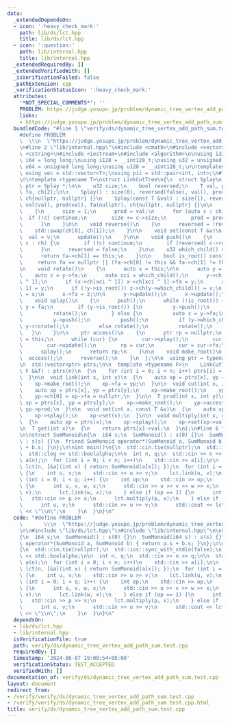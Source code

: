 ```yaml
---
data:
  _extendedDependsOn:
  - icon: ':heavy_check_mark:'
    path: lib/ds/lct.hpp
    title: lib/ds/lct.hpp
  - icon: ':question:'
    path: lib/internal.hpp
    title: lib/internal.hpp
  _extendedRequiredBy: []
  _extendedVerifiedWith: []
  _isVerificationFailed: false
  _pathExtension: cpp
  _verificationStatusIcon: ':heavy_check_mark:'
  attributes:
    '*NOT_SPECIAL_COMMENTS*': ''
    PROBLEM: https://judge.yosupo.jp/problem/dynamic_tree_vertex_add_path_sum
    links:
    - https://judge.yosupo.jp/problem/dynamic_tree_vertex_add_path_sum
  bundledCode: "#line 1 \"verify/ds/dynamic_tree_vertex_add_path_sum.test.cpp\"\n\
    #define PROBLEM                                                              \
    \  \\\n  \"https://judge.yosupo.jp/problem/dynamic_tree_vertex_add_path_sum\"\n\
    \n#line 2 \"lib/internal.hpp\"\n#include <cmath>\n#include <vector>\n#include\
    \ <cstring>\n#include <iostream>\n#include <algorithm>\n\nusing i32 = int;\nusing\
    \ i64 = long long;\nusing i128 = __int128_t;\nusing u32 = unsigned int;\nusing\
    \ u64 = unsigned long long;\nusing u128 = __uint128_t;\n\ntemplate<typename T>\
    \ using vec = std::vector<T>;\nusing pii = std::pair<int, int>;\n#line 3 \"lib/ds/lct.hpp\"\
    \n\ntemplate <typename T>\nstruct LinkCutTree\n{\n  struct Splay\n  {\n    using\
    \ ptr = Splay *;\n\n    u32 size;\n    bool reversed;\n    T val, prod;\n    ptr\
    \ fa, ch[2];\n\n    Splay() : size(0), reversed(false), val(), prod(), fa(nullptr),\
    \ ch{nullptr, nullptr} {}\n    Splay(const T &val) : size(1), reversed(false),\
    \ val(val), prod(val), fa(nullptr), ch{nullptr, nullptr} {}\n\n    void update()\n\
    \    {\n      size = 1;\n      prod = val;\n      for (auto c : ch) {\n      \
    \  if (!c) continue;\n        size += c->size;\n        prod = prod * c->prod;\n\
    \      }\n    }\n\n    void reverse()\n    {\n      reversed = !reversed;\n  \
    \    std::swap(ch[0], ch[1]);\n    }\n\n    void set(const T &v)\n    {\n    \
    \  val = v;\n      update();\n    }\n\n    void push()\n    {\n      for (auto\
    \ c : ch) {\n        if (!c) continue;\n        if (reversed) c->reverse();\n\
    \      }\n      reversed = false;\n    }\n\n    u32 which_child() const\n    {\n\
    \      return fa->ch[1] == this;\n    }\n\n    bool is_root() const\n    {\n \
    \     return fa == nullptr || (fa->ch[0] != this && fa->ch[1] != this);\n    }\n\
    \n    void rotate()\n    {\n      auto x = this;\n\n      auto y = x->fa;\n  \
    \    auto z = y->fa;\n      auto xci = which_child();\n      y->ch[xci] = x->ch[xci\
    \ ^ 1];\n      if (x->ch[xci ^ 1]) x->ch[xci ^ 1]->fa = y;\n      x->ch[xci ^\
    \ 1] = y;\n      if (!y->is_root()) z->ch[y->which_child()] = x;\n      y->fa\
    \ = x;\n      x->fa = z;\n\n      y->update();\n      x->update();\n    }\n\n\
    \    void splay()\n    {\n      push();\n      while (!is_root()) {\n        auto\
    \ y = fa;\n        if (y->is_root()) {\n          y->push();\n          push();\n\
    \          rotate();\n        } else {\n          auto z = y->fa;\n          z->push();\n\
    \          y->push();\n          push();\n          if (y->which_child() == which_child())\
    \ y->rotate();\n          else rotate();\n          rotate();\n        }\n   \
    \   }\n    }\n\n    ptr access()\n    {\n      ptr rp = nullptr;\n      ptr cur\
    \ = this;\n      while (cur) {\n        cur->splay();\n        cur->ch[1] = rp;\n\
    \        cur->update();\n        rp = cur;\n        cur = cur->fa;\n      }\n\
    \      splay();\n      return rp;\n    }\n\n    void make_root()\n    {\n    \
    \  access();\n      reverse();\n    }\n  };\n\n  using ptr = typename Splay::ptr;\n\
    \n  std::vector<ptr> ptrs;\n\n  template <typename F>\n    LinkCutTree(int n,\
    \ F &&f) : ptrs(n)\n  {\n    for (int i = 0; i < n; i++) ptrs[i] = new Splay(f(i));\n\
    \  }\n\n  void link(int x, int y)\n  {\n    auto xp = ptrs[x], yp = ptrs[y];\n\
    \    xp->make_root();\n    xp->fa = yp;\n  }\n\n  void cut(int x, int y)\n  {\n\
    \    auto xp = ptrs[x], yp = ptrs[y];\n    xp->make_root();\n    yp->access();\n\
    \    yp->ch[0] = xp->fa = nullptr;\n  }\n\n  T prod(int x, int y)\n  {\n    auto\
    \ xp = ptrs[x], yp = ptrs[y];\n    xp->make_root();\n    yp->access();\n    return\
    \ yp->prod;\n  }\n\n  void set(int x, const T &v)\n  {\n    auto xp = ptrs[x];\n\
    \    xp->splay();\n    xp->set(v);\n  }\n\n  void multiply(int x, const T &v)\n\
    \  {\n    auto xp = ptrs[x];\n    xp->splay();\n    xp->set(xp->val * v);\n  }\n\
    \n  T get(int x)\n  {\n    return ptrs[x]->val;\n  }\n};\n#line 6 \"verify/ds/dynamic_tree_vertex_add_path_sum.test.cpp\"\
    \n\nstruct SumMonoid\n{\n  i64 s;\n  SumMonoid() : s(0) {}\n  SumMonoid(i64 s)\
    \ : s(s) {}\n  friend SumMonoid operator*(SumMonoid a, SumMonoid b) { return a.s\
    \ + b.s; }\n};\n\nint main()\n{\n  std::cin.tie(nullptr);\n  std::ios::sync_with_stdio(false);\n\
    \  std::clog << std::boolalpha;\n\n  int n, q;\n  std::cin >> n >> q;\n\n  std::vector<int>\
    \ a(n);\n  for (int i = 0; i < n; i++)\n    std::cin >> a[i];\n\n  LinkCutTree<SumMonoid>\
    \ lct(n, [&a](int x) { return SumMonoid(a[x]); });\n  for (int i = 1; i < n; i++)\
    \ {\n    int u, v;\n    std::cin >> u >> v;\n    lct.link(u, v);\n  }\n\n  for\
    \ (int i = 0; i < q; i++) {\n    int op;\n    std::cin >> op;\n    if (op == 0)\
    \ {\n      int u, v, w, x;\n      std::cin >> u >> v >> w >> x;\n      lct.cut(u,\
    \ v);\n      lct.link(w, x);\n    } else if (op == 1) {\n      int p, x;\n   \
    \   std::cin >> p >> x;\n      lct.multiply(p, x);\n    } else if (op == 2) {\n\
    \      int u, v;\n      std::cin >> u >> v;\n      std::cout << lct.prod(u, v).s\
    \ << \"\\n\";\n    }\n  }\n}\n"
  code: "#define PROBLEM                                                         \
    \       \\\n  \"https://judge.yosupo.jp/problem/dynamic_tree_vertex_add_path_sum\"\
    \n\n#include \"lib/ds/lct.hpp\"\n#include \"lib/internal.hpp\"\n\nstruct SumMonoid\n\
    {\n  i64 s;\n  SumMonoid() : s(0) {}\n  SumMonoid(i64 s) : s(s) {}\n  friend SumMonoid\
    \ operator*(SumMonoid a, SumMonoid b) { return a.s + b.s; }\n};\n\nint main()\n\
    {\n  std::cin.tie(nullptr);\n  std::ios::sync_with_stdio(false);\n  std::clog\
    \ << std::boolalpha;\n\n  int n, q;\n  std::cin >> n >> q;\n\n  std::vector<int>\
    \ a(n);\n  for (int i = 0; i < n; i++)\n    std::cin >> a[i];\n\n  LinkCutTree<SumMonoid>\
    \ lct(n, [&a](int x) { return SumMonoid(a[x]); });\n  for (int i = 1; i < n; i++)\
    \ {\n    int u, v;\n    std::cin >> u >> v;\n    lct.link(u, v);\n  }\n\n  for\
    \ (int i = 0; i < q; i++) {\n    int op;\n    std::cin >> op;\n    if (op == 0)\
    \ {\n      int u, v, w, x;\n      std::cin >> u >> v >> w >> x;\n      lct.cut(u,\
    \ v);\n      lct.link(w, x);\n    } else if (op == 1) {\n      int p, x;\n   \
    \   std::cin >> p >> x;\n      lct.multiply(p, x);\n    } else if (op == 2) {\n\
    \      int u, v;\n      std::cin >> u >> v;\n      std::cout << lct.prod(u, v).s\
    \ << \"\\n\";\n    }\n  }\n}\n"
  dependsOn:
  - lib/ds/lct.hpp
  - lib/internal.hpp
  isVerificationFile: true
  path: verify/ds/dynamic_tree_vertex_add_path_sum.test.cpp
  requiredBy: []
  timestamp: '2024-06-07 19:00:54+08:00'
  verificationStatus: TEST_ACCEPTED
  verifiedWith: []
documentation_of: verify/ds/dynamic_tree_vertex_add_path_sum.test.cpp
layout: document
redirect_from:
- /verify/verify/ds/dynamic_tree_vertex_add_path_sum.test.cpp
- /verify/verify/ds/dynamic_tree_vertex_add_path_sum.test.cpp.html
title: verify/ds/dynamic_tree_vertex_add_path_sum.test.cpp
---
```

